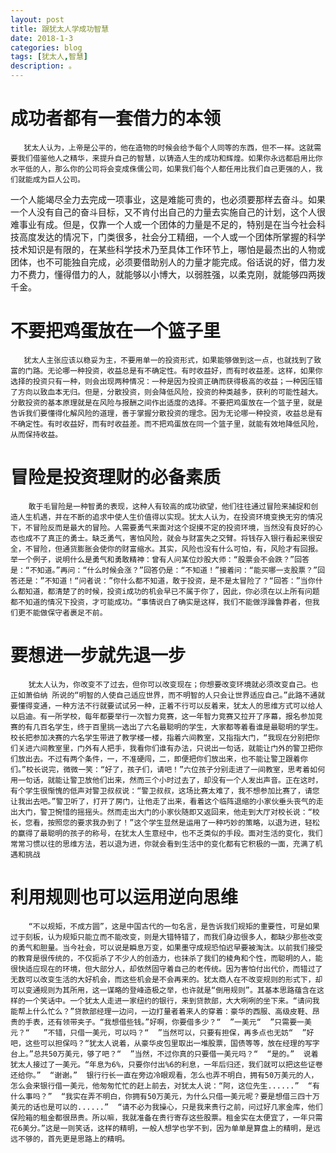 ```yaml
---
layout: post
title: 跟犹太人学成功智慧  
date: 2018-1-3
categories: blog
tags: [犹太人,智慧]
description: 。
---
```


# 成功者都有一套借力的本领
       犹太人认为，上帝是公平的，他在造物的时候会给予每个人同等的东西，但不一样。这就需要我们借鉴他人之精华，来提升自己的智慧，以铸造人生的成功和辉煌。如果你永远都启用比你水平低的人，那么你的公司将会变成侏儒公司，如果我们每个人都任用比我们自己更强的人，我们就能成为巨人公司。
一个人能竭尽全力去完成一项事业，这是难能可贵的，也必须要那样去奋斗。如果一个人没有自己的奋斗目标，又不肯付出自己的力量去实施自己的计划，这个人很难事业有成。但是，仅靠一个人或一个团体的力量是不足的，特别是在当今社会科技高度发达的情况下，门类很多，社会分工精细，一个人或一个团体所掌握的科学技术知识是有限的，在某些科学技术乃至具体工作环节上，哪怕是最杰出的人物或团体，也不可能独自完成，必须要借助别人的力量才能完成。俗话说的好，借力发力不费力，懂得借力的人，就能够以小博大，以弱胜强，以柔克刚，就能够四两拨千金。

# 不要把鸡蛋放在一个篮子里
       犹太人主张应该以稳妥为主，不要用单一的投资形式，如果能够做到这一点，也就找到了致富的门路。无论哪一种投资，收益总是有不确定性。有时收益好，而有时收益差。这样，如果你选择的投资只有一种，则会出现两种情况：一种是因为投资正确而获得极高的收益；一种因压错了方向以致血本无归。但是，分散投资，则会降低风险，投资的种类越多，获利的可能性越大。分散投资的基本原理就是在风险与报酬之间作出适度的选择。不要把鸡蛋放在一个篮子里，就是告诉我们要懂得化解风险的道理，善于掌握分散投资的理念。因为无论哪一种投资，收益总是有不确定性。有时收益好，而有时收益差。而不把鸡蛋放在同一个篮子里，就能有效地降低风险，从而保持收益。

# 冒险是投资理财的必备素质
        敢于毛冒险是一种智勇的表现，这种人有较高的成功欲望，他们往往通过冒险来捕捉和创造人生机遇，并在不断的追求中使人生价值得以实现。犹太人认为，在投资环境变换无穷的情况下，不冒险反而是最大的冒险。人需要勇气来面对这个捉摸不定的投资环境，当然没有良好的心态也成不了真正的勇士。缺乏勇气，害怕风险，就会与财富失之交臂。将钱存入银行看起来很安全，不冒险，但通货膨胀会使你的财富缩水。其实，风险也没有什么可怕，有，风险才有回报。举一个例子，说明什么是勇气和勇敢精神：曾有人问某位炒股大师：“股票会不会跌？”回答是：“不知道。”再问：“什么时候会涨？”回答仍是：“不知道！”接着问：“能买哪一支股票？”回答还是：”不知道！“问者说：”你什么都不知道，敢于投资，是不是太冒险了？“回答：”当你什么都知道，都清楚了的时候，投资i成功的机会早已不属于你了，因此，你必须在以上所有问题都不知道的情况下投资，才可能成功。“事情说白了确实是这样，我们不能做浮躁鲁莽者，但我们更不能做保守者裹足不前。

# 要想进一步就先退一步
        犹太人认为，你改变不了过去，但你可以改变现在；你想要改变环境就必须改变自己。也正如萧伯纳 所说的“明智的人使自己适应世界，而不明智的人只会让世界适应自己。”此路不通就要懂得变通，一种方法不行就要试试另一种，正着不行可以反着来，犹太人的思维方式可以给人以启迪。有一所学校，每年都要举行一次智力竞赛，这一年智力竞赛又拉开了序幕，报名参加竞赛的有几百名学生，终于百里挑一选出了六名最聪明的学生，大家都等着看谁是最聪明的学生。校长把参加决赛的六名学生带进了教学楼一楼，指着六间教室，又指指大门，“我现在分别把你们关进六间教室里，门外有人把手，我看你们谁有办法，只说出一句话，就能让门外的警卫把你们放出去。不过有两个条件，一，不准硬闯，二，即便把你们放出来，也不能让警卫跟着你们。”校长说完，微微一笑：“好了，孩子们，请吧！”六位孩子分别走进了一间教室，思考着如何用一句话，就能让警卫放他们出来，然而三个小时过去了，却没有一个人发出声音。正在这时，有个学生很惭愧的低声对警卫叔叔说：“警卫叔叔，这场比赛太难了，我不想参加比赛了，请您让我出去吧。”警卫听了，打开了房门，让他走了出来，看着这个临阵退缩的小家伙垂头丧气的走出大门，警卫惋惜的摇摇头。然而走出大门的小家伙随即又返回来，他走到大厅对校长说：“校长，您看，按照您的要求我办到了！”这个学生显然是运用了一种巧妙的策略，以退为进，轻松的赢得了最聪明的孩子的称号，在犹太人生意经中，也不乏类似的手段。面对生活的变化，我们常常习惯以往的思维方法，若以退为进，你就会看到生活中的变化都有它积极的一面，充满了机遇和挑战

# 利用规则也可以运用逆向思维
        “不以规矩，不成方圆”，这是中国古代的一句名言，是告诉我们规矩的重要性，可是如果过于刻板，认为规矩只能立而不能改变，则是大错特错了，而我们身边很多人，都缺少那些改变的勇气和胆量。当今社会，可以说是瞬息万变，如果墨守成规恐怕迟早要被淘汰。以前我们接受的教育是很传统的，不仅扼杀了不少人的创造力，也抹杀了我们的棱角和个性，而聪明的人，能很快适应现在的环境，但大部分人，却依然固守着自己的老传统。因为害怕付出代价，而错过了无数可以改变生活的大好机会，而这些机会是不会再来的。犹太商人在不改变规则的形式下，却可以变通规则为其所用，这一谋略的登峰造极之举，也许就是“倒用规则”。其基本思路蕴含在这样的一个笑话中。一个犹太人走进一家纽约的银行，来到贷款部，大大咧咧的坐下来。“请问我能帮上什么忙么？”贷款部经理一边问，一边打量者着来人的穿着：豪华的西服、高级皮鞋、昂贵的手表，还有领带夹子。“我想借些钱。”好啊，你要借多少？“  ”一美元“  ”只需要一美元？“   ”不错，只借一美元，可以吗？“  ”当然可以，只要有担保，再多点也无妨“  ”好吧，这些可以担保吗？“犹太人说着，从豪华皮包里取出一堆股票，国债等等，放在经理的写字台上。”总共50万美元，够了吧？“  ”当然，不过你真的只要借一美元吗？“  “是的。”  说着犹太人接过了一美元。“年息为6%，只要你付出%6的利息，一年后归还，我们就可以把这些证卷还给你。”  “谢谢。”  银行行长一直在旁边冷眼观看，怎么也弄不明白，拥有50万美元的人，怎么会来银行借一美元，他匆匆忙忙的赶上前去，对犹太人说：“阿，这位先生......”  “有什么事吗？”  “我实在弄不明白，你拥有50万美元，为什么只借一美元呢？要是想借三四十万美元的话也是可以的......”  “请不必为我操心，只是我来贵行之前，问过好几家金库，他们保险箱的租金都很昂贵。所以嘛，我就准备在贵行寄存这些股票。租金实在太便宜了，一年只需花6美分。”这是一则笑话，这样的精明，一般人想学也学不到，因为单单是算盘上的精明，是远远不够的，首先更是思路上的精明。
